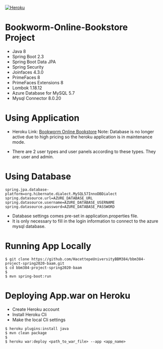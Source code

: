[![Heroku](https://heroku-badge.herokuapp.com/?app=bookworm-online-bookstore)](http://bookworm-online-bookstore.herokuapp.com)


# Bookworm-Online-Bookstore Project

- Java 8
- Spring Boot 2.3
- Spring Boot Data JPA
- Spring Security
- Joinfaces 4.3.0
- PrimeFaces 8
- PrimeFaces Extensions 8
- Lombok 1.18.12
- Azure Database for MySQL 5.7
- Mysql Connector 8.0.20

# Using Application
- Heroku Link: [Bookworm Online Bookstore](http://bookworm-online-bookstore.herokuapp.com)
Note: Database is no longer active due to high pricing so the heroku application is in maintenance mode.

- There are 2 user types and user panels according to these types. They are: user and admin.

# Using Database
```
spring.jpa.database-platform=org.hibernate.dialect.MySQL57InnoDBDialect
spring.datasource.url=AZURE_DATABASE_URL
spring.datasource.username=AZURE_DATABASE_USERNAME
spring.datasource.password=AZURE_DATABASE_PASSWORD
```
- Database settings comes pre-set in application.properties file.
- It is only necessary to fill in the login information to connect to the azure mysql database.

# Running App Locally
```
$ git clone https://github.com/HacettepeUniversityBBM384/bbm384-project-spring2020-baam.git
$ cd bbm384-project-spring2020-baam
$
$ mvn spring-boot:run
```

# Deploying App.war on Heroku

- Create Heroku account
- Install Heroku Cli
- Make the local Cli settings

```
$ heroku plugins:install java
$ mvn clean package
$
$ heroku war:deploy <path_to_war_file> --app <app_name>
```


